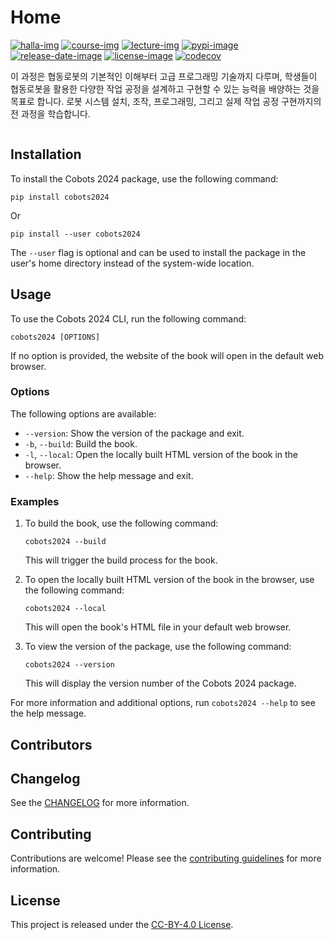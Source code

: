 # Home

[![halla-img]][halla-url]
[![course-img]][course-url]
[![lecture-img]][lecture-url]
[![pypi-image]][pypi-url]
[![release-date-image]][release-url]
[![license-image]][license-url]
[![codecov][codecov-image]][codecov-url]

<!-- Links: -->

[halla-img]: https://img.shields.io/badge/CHU-halla.ai-blue
[halla-url]: https://halla.ai
[course-img]: https://img.shields.io/badge/course-entelecheia.ai-blue
[course-url]: https://course.entelecheia.ai
[lecture-img]: https://img.shields.io/badge/lecture-entelecheia.ai-blue
[lecture-url]: https://lecture.entelecheia.ai
[codecov-image]: https://codecov.io/gh/entelecheia/cobots-2024/branch/main/graph/badge.svg?token=IFGaRC86K7
[codecov-url]: https://codecov.io/gh/entelecheia/cobots-2024
[pypi-image]: https://img.shields.io/pypi/v/cobots2024
[license-image]: https://img.shields.io/github/license/entelecheia/cobots-2024
[license-url]: https://github.com/entelecheia/cobots-2024/blob/main/LICENSE
[version-image]: https://img.shields.io/github/v/release/entelecheia/cobots-2024?sort=semver
[release-date-image]: https://img.shields.io/github/release-date/entelecheia/cobots-2024
[release-url]: https://github.com/entelecheia/cobots-2024/releases
[jupyter-book-image]: https://jupyterbook.org/en/stable/_images/badge.svg
[repo-url]: https://github.com/entelecheia/cobots-2024
[pypi-url]: https://pypi.org/project/cobots2024
[docs-url]: https://cobots2024.jeju.ai
[changelog]: https://github.com/entelecheia/cobots-2024/blob/main/CHANGELOG.md
[contributing guidelines]: https://github.com/entelecheia/cobots-2024/blob/main/CONTRIBUTING.md

<!-- Links: -->

이 과정은 협동로봇의 기본적인 이해부터 고급 프로그래밍 기술까지 다루며, 학생들이 협동로봇을 활용한 다양한 작업 공정을 설계하고 구현할 수 있는 능력을 배양하는 것을 목표로 합니다. 로봇 시스템 설치, 조작, 프로그래밍, 그리고 실제 작업 공정 구현까지의 전 과정을 학습합니다.

```{tableofcontents}

```

## Installation

To install the Cobots 2024 package, use the following command:

```
pip install cobots2024
```

Or

```
pip install --user cobots2024
```

The `--user` flag is optional and can be used to install the package in the user's home directory instead of the system-wide location.

## Usage

To use the Cobots 2024 CLI, run the following command:

```
cobots2024 [OPTIONS]
```

If no option is provided, the website of the book will open in the default web browser.

### Options

The following options are available:

- `--version`: Show the version of the package and exit.
- `-b`, `--build`: Build the book.
- `-l`, `--local`: Open the locally built HTML version of the book in the browser.
- `--help`: Show the help message and exit.

### Examples

1. To build the book, use the following command:

   ```
   cobots2024 --build
   ```

   This will trigger the build process for the book.

2. To open the locally built HTML version of the book in the browser, use the following command:

   ```
   cobots2024 --local
   ```

   This will open the book's HTML file in your default web browser.

3. To view the version of the package, use the following command:

   ```
   cobots2024 --version
   ```

   This will display the version number of the Cobots 2024 package.

For more information and additional options, run `cobots2024 --help` to see the help message.

## Contributors

<!-- ALL-CONTRIBUTORS-LIST:START - Do not remove or modify this section -->
<!-- prettier-ignore-start -->
<!-- markdownlint-disable -->

<!-- markdownlint-restore -->
<!-- prettier-ignore-end -->

<!-- ALL-CONTRIBUTORS-LIST:END -->

## Changelog

See the [CHANGELOG] for more information.

## Contributing

Contributions are welcome! Please see the [contributing guidelines] for more information.

## License

This project is released under the [CC-BY-4.0 License][license-url].
